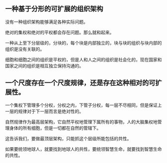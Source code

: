 ## 一种基于分形的可扩展的组织架构

没有一种组织架构能够满足各种实际问题。  

绝对的集权和绝对的平权都会存在问题。那么就和起来。

一种从上至下分层级的，分块的，每个块是内部独立的，块与块的组织与块内部的组织是没有关联的。

细胞和细胞之间的组织是平权的，但是人和人之间的组织是社会化的，现在国家和国家之间的组织是相互独立保持沟通的。

一个尺度存在一个尺度规律，还是存在这种相对的可扩展性。
---
一个集权下管理多个分权，分权之内，下管子分权，每一层不尽相同，但是保证上一层的规律对于下一层而言是绝对性的。

自然规律作为最高层架构，它自然平权地管理下属所有的事物，人的大脑集权地管理身体的所有细胞，但是一切都在自然的管辖下。

这告诉我们，要做最顶层架构，只能抓这个层级所能包括的共性。

如果要统领地球人，就要找到地球人的共性，要统领智慧生命，就要找到智慧生命的共性。
